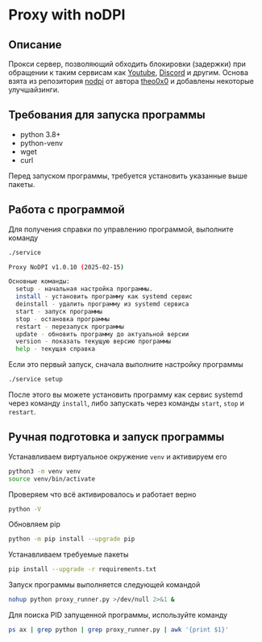 # Proxy with noDPI

## Описание

Прокси сервер, позволяющий обходить блокировки (задержки) при обращении к таким сервисам как [Youtube](https://www.youtube.com/), [Discord](https://discord.com) и другим.
Основа взята из репозитория [nodpi](https://github.com/theo0x0/nodpi) от автора [theo0x0](https://github.com/theo0x0) и добавлены некоторые улучшайзинги.

## Требования для запуска программы

  * python 3.8+
  * python-venv
  * wget
  * curl

Перед запуском программы, требуется установить указанные выше пакеты.

## Работа с программой

Для получения справки по управлению программой, выполните команду

```bash
./service
```

```bash
Proxy NoDPI v1.0.10 (2025-02-15)

Основные команды:
  setup - начальная настройка программы.
  install - установить программу как systemd сервис
  deinstall - удалить программу из systemd сервиса
  start - запуск программы
  stop - остановка программы
  restart - перезапуск программы
  update - обновить программу до актуальной версии
  version - показать текущую версию программы
  help - текущая справка
```

Если это первый запуск, сначала выполните настройку программы

```bash
./service setup
```

После этого вы можете установить программу как сервис systemd через команду `install`, либо запускать через команды `start`, `stop` и `restart`.


## Ручная подготовка и запуск программы

Устанавливаем виртуальное окружение `venv` и активируем его

```bash
python3 -m venv venv
source venv/bin/activate
```

Проверяем что всё активировалось и работает верно

```bash
python -V
```

Обновляем pip

```bash
python -m pip install --upgrade pip
```

Устанавливаем требуемые пакеты

```bash
pip install --upgrade -r requirements.txt
```

Запуск программы выполняется следующей командой

```bash
nohup python proxy_runner.py >/dev/null 2>&1 &
```

Для поиска PID запущенной программы, используйте команду

```bash
ps ax | grep python | grep proxy_runner.py | awk '{print $1}'
```
